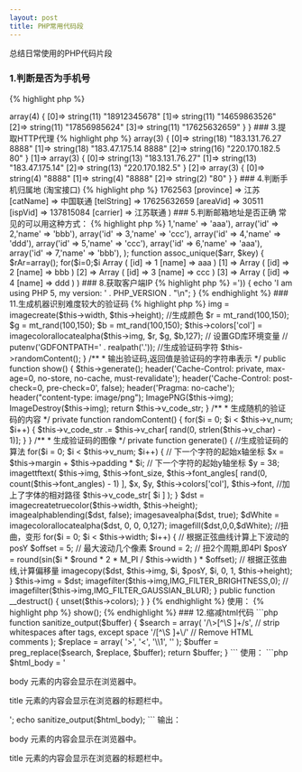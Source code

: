 ```yaml
---
layout: post
title: PHP常用代码段
---
```


总结日常使用的PHP代码片段

### 1.判断是否为手机号

{% highlight php %}
<?php
function check_phone($phone){
    if(preg_match("/^1\d{10}$/",$phone)){
        return true;  //是手机号
    }
    return false;  //不是手机号
}

var_dump(check_phone('15350781443'));

{% endhighlight %}

输出：

	bool(true)

说明：

“^1”表示以1开头

“\d”表示匹配一个数字字符。等价于 [0-9]。 

“{10}”表示匹配10次

“$”	匹配输入字符串的结束位置

第二个数字通常是34578这几个数字,那就可以更精确的去匹配：/^1[34578]\d{9}$/

### 1.1.判断是否是电话或手机号

{% highlight php %}
<?php
function check_phone_mobile($phone)
{
    if (preg_match("/^[0-9+][0-9]*-?[0-9]*[0-9]$/", $phone) && strlen($phone) < 16) {
        return true;  //是电话或手机号
    }
    return false;  //不是电话或手机号
}
var_dump(check_phone_mobile('0512-65896234'));
var_dump(check_phone_mobile('+8614526325986'));
var_dump(check_phone_mobile('x8614526325986'));

{% endhighlight %}

输出：

	bool(true)
	bool(true)
	bool(false)

说明：

支持区号和+国际电话，字符长度16根据需要修改。

### 2.提取手机号

{% highlight php %}
<?php
function get_phone($str){
    if (preg_match_all("/1[34578]\d{9}/", $str, $phone)) {
        return $phone;
    }
    return false;
}

$str = '马路的手机是189123456786号码,小萌马的手机号是14659863526号码,hack member：17856985624,17625632659';

var_dump(get_phone($str));

{% endhighlight %}

输出：

	array(1) {
	  [0]=>
	  array(4) {
	    [0]=>
	    string(11) "18912345678"
	    [1]=>
	    string(11) "14659863526"
	    [2]=>
	    string(11) "17856985624"
	    [3]=>
	    string(11) "17625632659"
	  }
	}

### 3.提取HTTP代理

{% highlight php %}

<?php
function get_http_proxy($str){
    if (preg_match_all("/(\d+\.\d+\.\d+\.\d+)+[^0-9]+(\d+)/",$str,$proxy)) {
        return $proxy;
    }
    return false;
}

$str = '183.131.76.27	8888	浙江温州	高匿	HTTP	193天	不到1分钟
Cn	183.47.175.14	8888	广东广州	高匿	HTTP	18小时	不到1分钟
Cn	220.170.182.5	80	湖南株洲	高匿	HTTP	4天	不到1分钟';

var_dump(get_http_proxy($str));

{% endhighlight %}

输出：

	array(3) {
	  [0]=>
	  array(3) {
	    [0]=>
	    string(18) "183.131.76.27	8888"
	    [1]=>
	    string(18) "183.47.175.14	8888"
	    [2]=>
	    string(16) "220.170.182.5	80"
	  }
	  [1]=>
	  array(3) {
	    [0]=>
	    string(13) "183.131.76.27"
	    [1]=>
	    string(13) "183.47.175.14"
	    [2]=>
	    string(13) "220.170.182.5"
	  }
	  [2]=>
	  array(3) {
	    [0]=>
	    string(4) "8888"
	    [1]=>
	    string(4) "8888"
	    [2]=>
	    string(2) "80"
	  }
	}

### 4.判断手机归属地 (淘宝接口)

{% highlight php %}

<?php
function get_phone_address($phone){
    $str = file_get_contents('https://tcc.taobao.com/cc/json/mobile_tel_segment.htm?tel='.$phone);
    $str = iconv('GBK', 'UTF-8', $str);  //淘宝页面是GBK编码转UTF-8方便处理
    if(preg_match_all("/(\w+):'([^']+)/", $str, $m)) {
        return array_combine($m[1], $m[2]);
    }
    return false;  //没有匹配到
}

print_r(get_phone_address('17625632659'));

{% endhighlight %}

输出：

	Array
	(
	    [mts] => 1762563
	    [province] => 江苏
	    [catName] => 中国联通
	    [telString] => 17625632659
	    [areaVid] => 30511
	    [ispVid] => 137815084
	    [carrier] => 江苏联通
	)

### 5.判断邮箱地址是否正确

常见的可以用这种方式：

{% highlight php %}
<?php
function check_email($email){
    if (filter_var($email, FILTER_VALIDATE_EMAIL)){
        return true;
    }else{
        return false;
    }
}

$email="xman@malu.me";
var_dump(check_email($email));
{% endhighlight %}

输出：

	bool(true)

但这种方式并不严格，比如“xman%@malu.me”加上%特殊字符也能通过，所以我们以正则来精确匹配：

{% highlight php %}
<?php
function check_email($email){
    if (preg_match('/^[_a-z0-9-]+(\.[_a-z0-9-]+)*@[a-z0-9-]+(\.[a-z0-9-]+)*(\.[a-z]{2,4})$/',$email)){
        return true;
    }else{
        return false;
    }
}

$email="xman%@malu.com";
var_dump(check_email($email));
{% endhighlight %}

输出：

	bool(false)

### 6.判断是否是URL

{% highlight php %}
<?php
function check_url($URL){
    if (filter_var($URL, FILTER_VALIDATE_URL)) {
        return true;
    } else {
        return false;
    }
}

$URL = 'http://malu.me';
var_dump(check_url($URL));
{% endhighlight %}

输出：

	bool(true)

以上用系统过滤器来检查，更多过滤参数参考官方文档：[http://php.net/manual/en/filter.constants.php](http://php.net/manual/en/filter.constants.php)

### 7.二维数组去重

一维数组可以用系统函数array_unique()，二维数组如下：

{% highlight php %}
<?php
$arr = array(
    array('id' => 1,'name' => 'aaa'),
    array('id' => 2,'name' => 'bbb'),
    array('id' => 3,'name' => 'ccc'),
    array('id' => 4,'name' => 'ddd'),
    array('id' => 5,'name' => 'ccc'),
    array('id' => 6,'name' => 'aaa'),
    array('id' => 7,'name' => 'bbb'),
);
function assoc_unique($arr, $key)
{
    $rAr=array();
    for($i=0;$i<count($arr);$i++)
    {
        if(!isset($rAr[$arr[$i][$key]]))
        {
            $rAr[$arr[$i][$key]]=$arr[$i];
        }
    }
    return array_values($rAr);
}
$arr = assoc_unique($arr,'name');
print_r($arr);
{% endhighlight %}

输出：

	Array
	(
	    [0] => Array
	        (
	            [id] => 1
	            [name] => aaa
	        )
	    [1] => Array
	        (
	            [id] => 2
	            [name] => bbb
	        )
	    [2] => Array
	        (
	            [id] => 3
	            [name] => ccc
	        )
	    [3] => Array
	        (
	            [id] => 4
	            [name] => ddd
	        )
	)


### 8.获取客户端IP

{% highlight php %}
<?php
function get_client_ip($type = 0)
{
	$type = $type ? 1 : 0;
	static $ip = NULL;
	if ($ip !== NULL) return $ip[$type];
	if (isset($_SERVER['HTTP_X_REAL_IP'])) {//nginx 代理模式下，获取客户端真实IP
		$ip = $_SERVER['HTTP_X_REAL_IP'];
	} elseif (isset($_SERVER['HTTP_CLIENT_IP'])) {//客户端的ip
		$ip = $_SERVER['HTTP_CLIENT_IP'];
	} elseif (isset($_SERVER['HTTP_X_FORWARDED_FOR'])) {//浏览当前页面的用户计算机的网关
		$arr = explode(',', $_SERVER['HTTP_X_FORWARDED_FOR']);
		$pos = array_search('unknown', $arr);
		if (false !== $pos) unset($arr[$pos]);
		$ip = trim($arr[0]);
	} elseif (isset($_SERVER['REMOTE_ADDR'])) {
		$ip = $_SERVER['REMOTE_ADDR'];//浏览当前页面的用户计算机的ip地址
	} else {
		$ip = $_SERVER['REMOTE_ADDR'];
	}
	// IP地址合法验证
	$long = sprintf("%u", ip2long($ip));
	$ip = $long ? array($ip, $long) : array('0.0.0.0', 0);
	return $ip[$type];
}

echo get_client_ip();
echo "\n";
echo get_client_ip(1);
{% endhighlight %}

输出：

	192.168.0.105
	3232235625

其中$type为1时输出IP整形

### 9.获取HTTPS状态

{% highlight php %}
<?php
function is_HTTPS(){
	if(isset($_SERVER['HTTPS']) && $_SERVER['HTTPS'] === 1){  //Apache
		return true;
	}elseif(isset($_SERVER['HTTPS']) && $_SERVER['HTTPS'] === 'on'){ //IIS
		return true;
	}elseif(isset($_SERVER['HTTP_X_FORWARDED_PROTO']) && $_SERVER['HTTP_X_FORWARDED_PROTO'] == 'https'){  //nginx proxy
		return true;
	}elseif(isset($_SERVER['SERVER_PORT']) && $_SERVER['SERVER_PORT'] == 443){ //其他
		return true;
	}
	return false;
}

var_dump(is_HTTPS());
{% endhighlight %}

输出：

	bool(true)

返回true为HTTPS，false为HTTP

### 10.判断php版本是否高于某个版本

首先可以通过以下2种方法获取版本号：

	phpversion();
	PHP_VERSION;

使用version_compare函数判断：

{% highlight php %}
<?php
if (version_compare(PHP_VERSION, '5.0.0', '>=')) {
    echo 'I am using PHP 5, my version: ' . PHP_VERSION . "\n";
}

{% endhighlight %}


### 11.生成机器识别难度较大的验证码

{% highlight php %}
<?php
/*
 * 机器识别难度较大的验证码
 */
class VerifyCode
{
    
    //声明图像大小
    private $width = 100;
    private $height = 46;
    
    //验证码字符有限集
    private $v_char = '1234567890';
    private $v_code_str = '';
    
    //验证码数量
    private $v_num = 4;
    
    // 第i个文字x轴起始位置计算公式： x轴起始坐标 = margin + padding * i
    //文字内外边距
    private $padding = 18;
    private $margin = 6;
    
    //字体大小
    private $font_size = 30;
    
    //字体逆时针旋转的角度
    private $font_angles = array(-5, 5);
    
    //字体名称
    private $font = 'segoesc.ttf';
    
    //图像容器
    private $img;
    
    //颜色容器
    private $colors = array();
    
    
    /**
     * 生成图片验证码主逻辑
     */    
    public function __construct()
    {
        //生成一幅图像
        $this->img = imagecreate($this->width, $this->height);
        
        //生成颜色
        $r = mt_rand(100,150);
        $g = mt_rand(100,150);
        $b = mt_rand(100,150);

        $this->colors['col'] = imagecolorallocatealpha($this->img, $r,  $g,  $b,127);

        // 设置GD库环境变量 
        // putenv('GDFONTPATH=' . realpath('.'));
        
        //生成验证码字符
        $this->randomContent();
    }
    
    /**
     * 输出验证码,返回值是验证码的字符串表示
     */
    public function show()
    {
        $this->generate();
        
        header('Cache-Control: private, max-age=0, no-store, no-cache, must-revalidate');
        header('Cache-Control: post-check=0, pre-check=0', false);
        header('Pragma: no-cache');
        header("content-type: image/png");
        
        ImagePNG($this->img);
        ImageDestroy($this->img);
        
        return $this->v_code_str;
    }
     
    /**
     * 生成随机的验证码的内容
     */
    private function randomContent()
    {
        for($i = 0; $i < $this->v_num; $i++)
        {
            $this->v_code_str .= $this->v_char[ rand(0, strlen($this->v_char) - 1)];
        }
    }
    
    /**
     * 生成验证码的图像
     */
    private function generate()
    {    
        //生成验证码的算法
        for($i = 0; $i < $this->v_num; $i++)
        {
            // 下一个字符的起始x轴坐标
            $x = $this->margin + $this->padding * $i;    
            // 下一个字符的起始y轴坐标
            $y = 38;                     
            
            imagettftext(
                $this->img, 
                $this->font_size, 
                $this->font_angles[ rand(0, count($this->font_angles) - 1) ], 
                $x, $y, 
                $this->colors['col'], 
                $this->font,    //加上了字体的相对路径
                $this->v_code_str[ $i ]
            );
        }
        
        $dst = imagecreatetruecolor($this->width, $this->height);
        imagealphablending($dst, false);
        imagesavealpha($dst, true);
        $dWhite = imagecolorallocatealpha($dst, 0, 0, 0,127);
        imagefill($dst,0,0,$dWhite);
        
        //扭曲，变形
        for($i = 0; $i < $this->width; $i++) 
        {  
            // 根据正弦曲线计算上下波动的posY  
             
            $offset = 5; // 最大波动几个像素  
            $round = 2; // 扭2个周期,即4PI  
            $posY = round(sin($i * $round * 2 * M_PI / $this->width ) * $offset); // 根据正弦曲线,计算偏移量  
  
            imagecopy($dst, $this->img, $i, $posY, $i, 0, 1, $this->height);  
        } 
        
        $this->img = $dst;

        imagefilter($this->img,IMG_FILTER_BRIGHTNESS,0);
        // imagefilter($this->img,IMG_FILTER_GAUSSIAN_BLUR);

    }
    
    public function __destruct()
    {
        unset($this->colors);
    }
}
{% endhighlight %}

使用：

{% highlight php %}
<?php
include_once('VerifyCode.class.php');
$vc = new VerifyCode();
$vc->show();
{% endhighlight %}

### 12.缩减html代码


```php
function sanitize_output($buffer) {

    $search = array(
        '/\>[^\S ]+/s',     // strip whitespaces after tags, except space
        '/[^\S ]+\</s',     // strip whitespaces before tags, except space
        '/(\s)+/s',         // shorten multiple whitespace sequences
        '/<!--(.|\s)*?-->/' // Remove HTML comments
    );

    $replace = array(
        '>',
        '<',
        '\\1',
        ''
    );

    $buffer = preg_replace($search, $replace, $buffer);

    return $buffer;
}
```

使用：

```php
$html_body = '
<html>

<head>
<title>一个 HTML 页面</title>
</head>

<body>
<p>body 元素的内容会显示在浏览器中。</p>
<p>title 元素的内容会显示在浏览器的标题栏中。</p>
</body>

</html>
';

echo sanitize_output($html_body);
```

输出：

	<html><head><title>一个 HTML 页面</title></head><body><p>body 元素的内容会显示在浏览器中。</p><p>title 元素的内容会显示在浏览器的标题栏中。</p></body></html>
